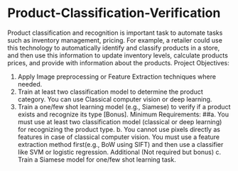 # Product-Classification-Verification
Product classification and recognition is important task to automate tasks
such as inventory management, pricing. For example, a retailer could use
this technology to automatically identify and classify products in a store,
and then use this information to update inventory levels, calculate
products prices, and provide with information about the products.
Project Objectives:
1. Apply Image preprocessing or Feature Extraction techniques
where needed.
2. Train at least two classification model to determine the product
category. You can use Classical computer vision or deep learning.
3. Train a one/few shot learning model (e.g., Siamese) to verify if a
product exists and recognize its type [Bonus].
   Minimum Requirements:
   ##a. You must use at least two classification model (classical or deep learning) for recognizing the product type.
   b. You cannot use pixels directly as features in case of classical computer vision. You must use a feature extraction method first(e.g., BoW using SIFT)
   and then use a classifier like SVM or logistic regression.
   Additional (Not required but bonus)
   c. Train a Siamese model for one/few shot learning task.
